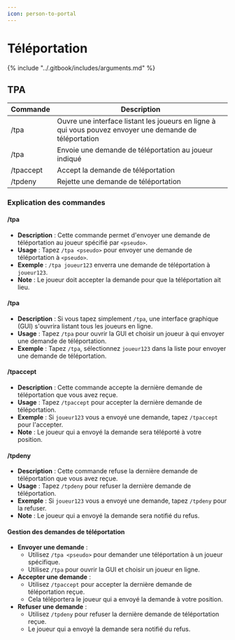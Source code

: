 ```yaml
---
icon: person-to-portal
---
```


# Téléportation

{% include "../.gitbook/includes/arguments.md" %}

## TPA

| Commande      | Description                                                                                             |
| ------------- | ------------------------------------------------------------------------------------------------------- |
| /tpa          | Ouvre une interface listant les joueurs en ligne à qui vous pouvez envoyer une demande de téléportation |
| /tpa <joueur> | Envoie une demande de téléportation au joueur indiqué                                                   |
| /tpaccept     | Accept la demande de téléportation                                                                      |
| /tpdeny       | Rejette une demande de téléportation                                                                    |

### Explication des commandes

#### **/tpa**

* **Description** : Cette commande permet d'envoyer une demande de téléportation au joueur spécifié par `<pseudo>`.
* **Usage** : Tapez `/tpa <pseudo>` pour envoyer une demande de téléportation à `<pseudo>`.
* **Exemple** : `/tpa joueur123` enverra une demande de téléportation à `joueur123`.
* **Note** : Le joueur doit accepter la demande pour que la téléportation ait lieu.

#### **/tpa**

* **Description** : Si vous tapez simplement `/tpa`, une interface graphique (GUI) s'ouvrira listant tous les joueurs en ligne.
* **Usage** : Tapez `/tpa` pour ouvrir la GUI et choisir un joueur à qui envoyer une demande de téléportation.
* **Exemple** : Tapez `/tpa`, sélectionnez `joueur123` dans la liste pour envoyer une demande de téléportation.

#### **/tpaccept**

* **Description** : Cette commande accepte la dernière demande de téléportation que vous avez reçue.
* **Usage** : Tapez `/tpaccept` pour accepter la dernière demande de téléportation.
* **Exemple** : Si `joueur123` vous a envoyé une demande, tapez `/tpaccept` pour l'accepter.
* **Note** : Le joueur qui a envoyé la demande sera téléporté à votre position.

#### **/tpdeny**

* **Description** : Cette commande refuse la dernière demande de téléportation que vous avez reçue.
* **Usage** : Tapez `/tpdeny` pour refuser la dernière demande de téléportation.
* **Exemple** : Si `joueur123` vous a envoyé une demande, tapez `/tpdeny` pour la refuser.
* **Note** : Le joueur qui a envoyé la demande sera notifié du refus.

#### Gestion des demandes de téléportation

* **Envoyer une demande** :
  * Utilisez `/tpa <pseudo>` pour demander une téléportation à un joueur spécifique.
  * Utilisez `/tpa` pour ouvrir la GUI et choisir un joueur en ligne.
* **Accepter une demande** :
  * Utilisez `/tpaccept` pour accepter la dernière demande de téléportation reçue.
  * Cela téléportera le joueur qui a envoyé la demande à votre position.
* **Refuser une demande** :
  * Utilisez `/tpdeny` pour refuser la dernière demande de téléportation reçue.
  * Le joueur qui a envoyé la demande sera notifié du refus.
